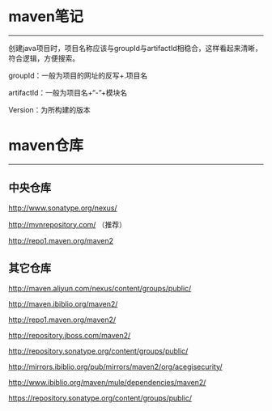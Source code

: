 # maven笔记

***

创建java项目时，项目名称应该与groupId与artifactId相稳合，这样看起来清晰，符合逻辑，方便搜索。

groupId：一般为项目的网址的反写+.项目名

artifactId：一般为项目名+“-”+模块名

Version：为所构建的版本

# maven仓库

***

## 中央仓库

http://www.sonatype.org/nexus/

http://mvnrepository.com/ （推荐）

http://repo1.maven.org/maven2

## 其它仓库

http://maven.aliyun.com/nexus/content/groups/public/

http://maven.ibiblio.org/maven2/

http://repo1.maven.org/maven2/

http://repository.jboss.com/maven2/

http://repository.sonatype.org/content/groups/public/

http://mirrors.ibiblio.org/pub/mirrors/maven2/org/acegisecurity/

http://www.ibiblio.org/maven/mule/dependencies/maven2/

https://repository.sonatype.org/content/groups/public/